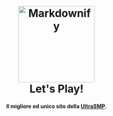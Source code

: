 
<h1 align="center">
  <br>
  <a href="http://www.amitmerchant.com/electron-markdownify"><img src="https://andrewontilt.github.io/ultrasmp/assets/icon.png" alt="Markdownify" width="200"></a>
  <br>
  Let's Play!
  <br>
</h1>

<h4 align="center">Il migliore ed unico sito della <a href="http://andrewontilt.github.io" target="_blank">UltraSMP</a>.</h4>

